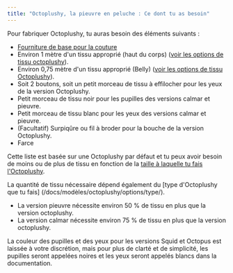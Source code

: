 ```yaml
---
title: "Octoplushy, la pieuvre en peluche : Ce dont tu as besoin"
---
```


Pour fabriquer Octoplushy, tu auras besoin des éléments suivants :

- [Fourniture de base pour la couture](/docs/sewing/basic-sewing-supplies)
- Environ 1 mètre d'un tissu approprié (haut du corps) ([voir les options de tissu octoplushy](/docs/patterns/octoplushy/fabric/)).
- Environ 0,75 mètre d'un tissu approprié (Belly) ([voir les options de tissu Octoplushy](/docs/patterns/octoplushy/fabric/)).
- Soit 2 boutons, soit un petit morceau de tissu à effilocher pour les yeux de la version Octoplushy.
- Petit morceau de tissu noir pour les pupilles des versions calmar et pieuvre.
- Petit morceau de tissu blanc pour les yeux des versions calmar et pieuvre.
- (Facultatif) Surpiqûre ou fil à broder pour la bouche de la version Octoplushy.
- Farce

<Note>

Cette liste est basée sur une Octoplushy par défaut et tu peux avoir besoin de moins ou de plus de tissu en fonction de la [taille à laquelle tu fais l'Octoplushy](/docs/patterns/octoplushy/options/size/). 

La quantité de tissu nécessaire dépend également du [type d'Octoplushy que tu fais] (/docs/modèles/octoplushy/options/type/).
- La version pieuvre nécessite environ 50 % de tissu en plus que la version octoplushy.
- La version calmar nécessite environ 75 % de tissu en plus que la version octoplushy.

La couleur des pupilles et des yeux pour les versions Squid et Octopus est laissée à votre discrétion, mais pour plus de clarté et de simplicité, les pupilles seront appelées noires et les yeux seront appelés blancs dans la documentation.

</Note>

